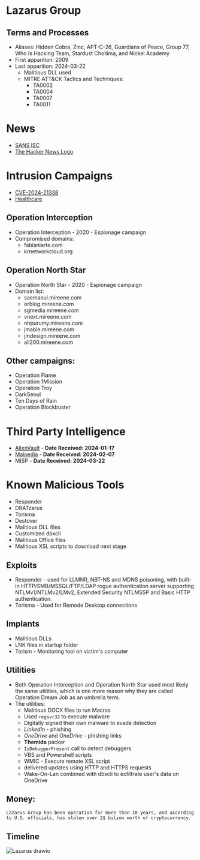 # Lazarus Group


## Terms and Processes 
- Aliases: Hidden Cobra, Zinc, APT-C-26, Guardians of Peace, Group 77, Who Is Hacking Team, Stardust Chollima, and Nickel Academy
- First apparition: 2009
- Last apparition: 2024-03-22
	- Malitious DLL used
	- MITRE ATT&CK Tactics and Techniques:
		- TA0002
		- TA0004
		- TA0007
		- TA0011

# News 
* [SANS ISC](https://isc.sans.edu/diary/Loader+activity+for+Formbook+QM18/30020)
* [The Hacker News Logo](https://thehackernews.com/2023/12/lazarus-group-using-log4j-exploits-to.html)

# Intrusion Campaigns
* [CVE-2024-21338](https://digvel.com/blog/lazarus-group-exploits-windows-zero-day-for-kernel-privileges/)
* [Healthcare](https://therecord.media/lazarus-new-malware-manageengine-open-source)

## Operation Interception
  - Operation Interception - 2020 - Espionage campaign
  - Compromised domains:
	  -  fabianiarte.com
	  -  krnetworkcloud.org

## Operation North Star
- Operation North Star - 2020 - Espionage campaign
- Domain list:
  	- saemaeul.mireene.com
	- orblog.mireene.com
	- sgmedia.mireene.com
	- vnext.mireene.com
	- nhpurumy.mireene.com
	- jmable.mireene.com
	- jmdesign.mireene.com
	- all200.mireene.com

## Other campaigns: 
- Operation Flame
- Operation 1Mission
- Operation Troy
- DarkSeoul
- Ten Days of Rain
- Operation Blockbuster

# Third Party Intelligence 
  * [AlienVault](https://otx.alienvault.com/adversary/Lazarus%20Group) - **Date Received: 2024-01-17**
  * [Malpedia](https://malpedia.caad.fkie.fraunhofer.de/actor/lazarus_group) - **Date Received: 2024-02-07**
  * MISP - **Date Received: 2024-03-22**

# Known Malicious Tools 
- Responder
- DRATzarus
- Torisma
- Destover
- Malitious DLL files
- Customized dbxcli
- Malitious Office files
- Malitious XSL scripts to download next stage


## Exploits 
  - Responder - used for LLMNR, NBT-NS and MDNS poisoning, with built-in HTTP/SMB/MSSQL/FTP/LDAP rogue authentication server supporting NTLMv1/NTLMv2/LMv2, Extended Security NTLMSSP and Basic HTTP authentication.
  - Torisma - Used for Remode Desktop connections

## Implants 
- Malitious DLLs
- LNK files in startup folder
- Torism - Monitoring tool on victim's computer

## Utilities 
- Both Operation Interception and Operation North Star used most likely the same utilities, which is one more reason why they are called  Operation Dream Job as an umbrella term.
- The utilities:
  - Malitious DOCX files to run Macros
  - Used `regsvr32` to execute malware
  - Digitally signed their own malware to evade detection
  - *LinkedIn*  - phishing
  - *OneDrive*  and *OneDrive* - phishing links
  - **Themida** packer
  - `IsDebuggerPresent` call to detect debuggers
  - VBS and Powershell scripts
  - WMIC - Execute remote XSL script
  - delivered updates using HTTP and HTTPS requests
  - Wake-On-Lan combined with dbxcli to exfiltrate user's data on OneDrive

## Money:
	Lazarus Group has been operation for more than 10 years, and according to U.S. officials, has stolen over 2$ bilion worth of cryptocurrency.
	

## Timeline


![Lazarus drawio](https://github.com/UngureanuOvidiu-Costin/Threat_Intelligence/assets/102877918/4d8c28b2-6388-4e96-bcf5-8f031dc28681)


